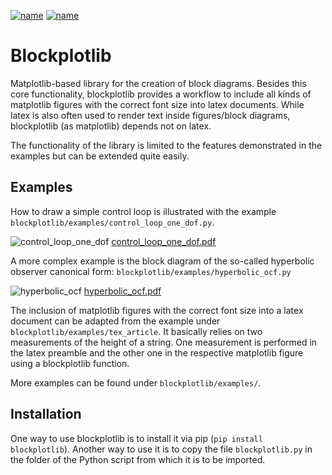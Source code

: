 [![name](https://img.shields.io/pypi/v/blockplotlib?label=pypi%20package)](https://pypi.org/project/blockplotlib)
[![name](https://img.shields.io/pypi/dm/blockplotlib)](https://pypi.org/project/blockplotlib)

# Blockplotlib

Matplotlib-based library for the creation of block diagrams.
Besides this core functionality, blockplotlib provides a workflow
to include all kinds of matplotlib figures with the correct font size
into latex documents. While latex is also often used to render text
inside figures/block diagrams, blockplotlib (as matplotlib)
depends not on latex.

The functionality of the library is limited to the features
demonstrated in the examples but can be extended quite easily.

## Examples

How to draw a simple control loop is illustrated with the
example `blockplotlib/examples/control_loop_one_dof.py`.

![control_loop_one_dof](https://github.com/riemarc/blockplotlib/assets/18379817/7be3ba47-7e22-4965-98a3-467b6b47969b)
[control_loop_one_dof.pdf](https://github.com/riemarc/blockplotlib/files/11445397/control_loop_one_dof.pdf)

A more complex example is the block diagram of the
so-called hyperbolic observer canonical form:
`blockplotlib/examples/hyperbolic_ocf.py`

![hyperbolic_ocf](https://github.com/riemarc/blockplotlib/assets/18379817/5148f97a-12b8-4c1f-af6f-6d4b741f22c1)
[hyperbolic_ocf.pdf](https://github.com/riemarc/blockplotlib/files/11445461/hyperbolic_ocf.pdf)

The inclusion of matplotlib figures with the correct
font size into a latex document can be adapted
from the example under `blockplotlib/examples/tex_article`.
It basically relies on two measurements of the height of a string.
One measurement is performed in the latex preamble and the
other one in the respective matplotlib figure using
a blockplotlib function.

More examples can be found under `blockplotlib/examples/`.

## Installation

One way to use blockplotlib is to install it via
pip (`pip install blockplotlib`).
Another way to use it is to copy the file `blockplotlib.py` in the folder
of the Python script from which it is to be imported.
